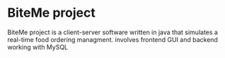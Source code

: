 # BiteMe project
BiteMe project is a client-server software written in java that simulates a real-time food ordering managment.
involves frontend GUI and backend working with MySQL
